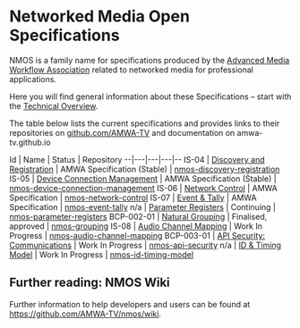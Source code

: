 # Networked Media Open Specifications

NMOS is a family name for specifications produced by the [Advanced Media Workflow Association](https://www.amwa.tv) related to networked media for professional applications.

Here you will find general information about these Specifications – start with the [Technical Overview](branches/master/NMOS_Technical_Overview.md).

The table below lists the current specifications and provides links to their repositories  on [github.com/AMWA-TV](https://github.com/AMWA-TV/) and documentation on amwa-tv.github.io

Id | Name  | Status  | Repository
--|---|---|---|--
IS-04 | [Discovery and Registration](https://amwa-tv.github.io/nmos-discovery-registration) | AMWA Specification (Stable) | [nmos-discovery-registration](https://github.com/AMWA-TV/nmos-discovery-registration)
IS-05 | [Device Connection Management](https://amwa-tv.github.io/nmos-device-connection-management) | AMWA Specification (Stable) | [nmos-device-connection-management](https://github.com/AMWA-TV/nmos-device-connection-management)
IS-06 | [Network Control](https://amwa-tv.github.io/nmos-network-control) | AMWA Specification | [nmos-network-control](https://github.com/AMWA-TV/nmos-network-control)
IS-07 | [Event & Tally](https://amwa-tv.github.io/nmos-event-tally) | AMWA Specification | [nmos-event-tally](https://github.com/AMWA-TV/nmos-event-tally)
n/a | [Parameter Registers](https://amwa-tv.github.io/nmos-parameter-registers/) | Continuing  | [nmos-parameter-registers](https://github.com/AMWA-TV/nmos-parameter-registers)
BCP-002-01 | [Natural Grouping](https://amwa-tv.github.io/nmos-grouping/best-practice-natural-grouping.html) | Finalised, approved | [nmos-grouping](https://github.com/AMWA-TV/nmos-grouping)
IS-08 | [Audio Channel Mapping](https://amwa-tv.github.io/nmos-audio-channel-mapping/) | Work In Progress | [nmos-audio-channel-mapping](https://github.com/AMWA-TV/nmos-audio-channel-mapping)
BCP-003-01 | [API Security: Communications](https://amwa-tv.github.io/nmos-api-security/best-practice-secure-comms.html) | Work In Progress | [nmos-api-security](https://github.com/AMWA-TV/nmos-api-security)
n/a | [ID & Timing Model](https://amwa-tv.github.io/nmos-id-timing-model/) | Work In Progress  | [nmos-id-timing-model](https://github.com/AMWA-TV/nmos-id-timing-model)

## Further reading: NMOS Wiki

Further information to help developers and users can be found at <https://github.com/AMWA-TV/nmos/wiki>.
